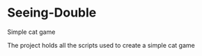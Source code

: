 # Seeing-Double
Simple cat game 

The project holds all the scripts used to create a simple cat game
